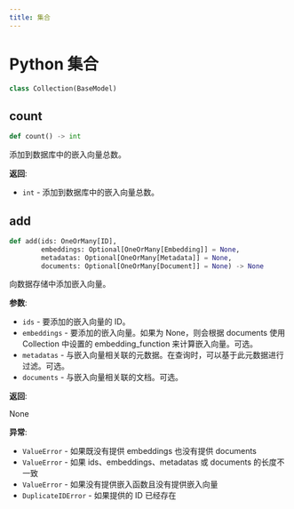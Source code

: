 ```yaml
---
title: 集合
---
```


# Python 集合

```python
class Collection(BaseModel)
```

## count

```python
def count() -> int
```

添加到数据库中的嵌入向量总数。

**返回**:

- `int` - 添加到数据库中的嵌入向量总数。

## add

```python
def add(ids: OneOrMany[ID],
        embeddings: Optional[OneOrMany[Embedding]] = None,
        metadatas: Optional[OneOrMany[Metadata]] = None,
        documents: Optional[OneOrMany[Document]] = None) -> None
```

向数据存储中添加嵌入向量。

**参数**:

- `ids` - 要添加的嵌入向量的 ID。
- `embeddings` - 要添加的嵌入向量。如果为 None，则会根据 documents 使用 Collection 中设置的 embedding_function 来计算嵌入向量。可选。
- `metadatas` - 与嵌入向量相关联的元数据。在查询时，可以基于此元数据进行过滤。可选。
- `documents` - 与嵌入向量相关联的文档。可选。

**返回**:

  None

**异常**:

- `ValueError` - 如果既没有提供 embeddings 也没有提供 documents
- `ValueError` - 如果 ids、embeddings、metadatas 或 documents 的长度不一致
- `ValueError` - 如果没有提供嵌入函数且没有提供嵌入向量
- `DuplicateIDError` - 如果提供的 ID 已经存在